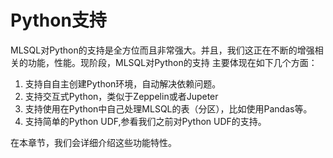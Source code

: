 # Python支持

MLSQL对Python的支持是全方位而且非常强大。并且，我们这正在不断的增强相关的功能，性能。现阶段，MLSQL对Python的支持
主要体现在如下几个方面：

1. 支持自自主创建Python环境，自动解决依赖问题。
2. 支持交互式Python，类似于Zeppelin或者Jupeter
3. 支持使用在Python中自己处理MLSQL的表（分区），比如使用Pandas等。
4. 支持简单的Python UDF,参看我们之前对Python UDF的支持。

在本章节，我们会详细介绍这些功能特性。 
